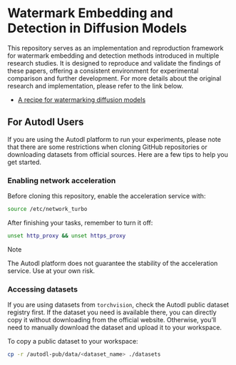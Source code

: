# Watermark Embedding and Detection in Diffusion Models

This repository serves as an implementation and reproduction framework for watermark embedding and detection methods introduced in multiple research studies. It is designed to reproduce and validate the findings of these papers, offering a consistent environment for experimental comparison and further development. For more details about the original research and implementation, please refer to the link below.

- [A recipe for watermarking diffusion models](arXiv-2303.10137)

## For Autodl Users

If you are using the Autodl platform to run your experiments, please note that there are some restrictions when cloning GitHub repositories or downloading datasets from official sources. Here are a few tips to help you get started.

### Enabling network acceleration

Before cloning this repository, enable the acceleration service with:

```bash
source /etc/network_turbo
```

After finishing your tasks, remember to turn it off:

```bash
unset http_proxy && unset https_proxy
```

> [!NOTE]
> The Autodl platform does not guarantee the stability of the acceleration service. Use at your own risk.

### Accessing datasets

If you are using datasets from `torchvision`, check the Autodl public dataset registry first. If the dataset you need is available there, you can directly copy it without downloading from the official website. Otherwise, you’ll need to manually download the dataset and upload it to your workspace.

To copy a public dataset to your workspace:

```bash
cp -r /autodl-pub/data/<dataset_name> ./datasets
```
